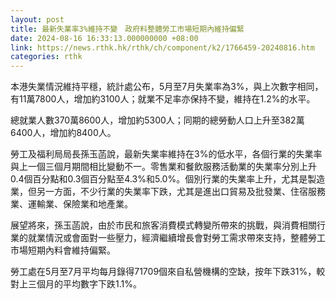 ```yaml
---
layout: post
title: 最新失業率3%維持不變　政府料整體勞工市場短期內維持偏緊
date: 2024-08-16 16:33:13.000000000 +08:00
link: https://news.rthk.hk/rthk/ch/component/k2/1766459-20240816.htm
categories: rthk
---
```


本港失業情況維持平穩，統計處公布，5月至7月失業率為3%，與上次數字相同，有11萬7800人，增加約3100人；就業不足率亦保持不變，維持在1.2%的水平。
 
總就業人數370萬8600人，增加約5300人；同期的總勞動人口上升至382萬6400人，增加約8400人。
 
勞工及福利局局長孫玉菡說，最新失業率維持在3%的低水平，各個行業的失業率與上一個三個月期間相比變動不一。零售業和餐飲服務活動業的失業率分別上升0.4個百分點和0.3個百分點至4.3%和5.0%。個別行業的失業率上升，尤其是製造業，但另一方面，不少行業的失業率下跌，尤其是進出口貿易及批發業、住宿服務業、運輸業、保險業和地產業。
 
展望將來，孫玉菡說，由於市民和旅客消費模式轉變所帶來的挑戰，與消費相關行業的就業情況或會面對一些壓力，經濟繼續增長會對勞工需求帶來支持，整體勞工市場短期內料會維持偏緊。
 
勞工處在5月至7月平均每月錄得71709個來自私營機構的空缺，按年下跌31%，較對上三個月的平均數字下跌1.1%。
